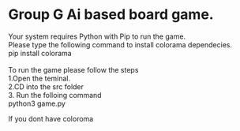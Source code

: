 # Group G Ai based board game.

Your system requires Python with Pip to run the game.<br />
Please type the following command to install colorama dependecies.<br />
pip install colorama
<br />
<br />
To run the game please follow the steps <br />
1.Open the teminal. <br />
2.CD into the src folder <br />
3. Run the folloing command <br />
    python3 game.py

If you dont have coloroma

